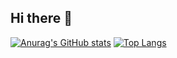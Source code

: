 ## Hi there 👋
[![Anurag's GitHub stats](https://github-readme-stats.vercel.app/api?username=platootalp&count_private=true&show_icons=true&theme=ambient_gradient&)](https://github.com/anuraghazra/github-readme-stats)
[![Top Langs](https://github-readme-stats.vercel.app/api/top-langs/?username=platootalp&theme=ambient_gradient)](https://github.com/anuraghazra/github-readme-stats)
<!--
**platootalp/platootalp** is a ✨ _special_ ✨ repository because its `README.md` (this file) appears on your GitHub profile.

Here are some ideas to get you started:

- 🔭 I’m currently working on ...
- 🌱 I’m currently learning ...
- 👯 I’m looking to collaborate on ...
- 🤔 I’m looking for help with ...
- 💬 Ask me about ...
- 📫 How to reach me: ...
- 😄 Pronouns: ...
- ⚡ Fun fact: ...
-->
